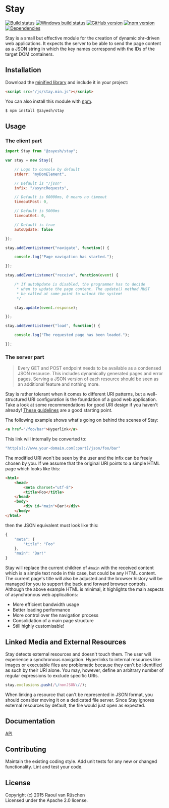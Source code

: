 # Stay 
[![Build status](https://travis-ci.org/vanruesc/stay.svg?branch=master)](https://travis-ci.org/vanruesc/stay) 
[![Windows build status](https://ci.appveyor.com/api/projects/status/7ojob52ctrwywgib?svg=true)](https://ci.appveyor.com/project/vanruesc/stay) 
[![GitHub version](https://badge.fury.io/gh/vanruesc%2Fstay.svg)](http://badge.fury.io/gh/vanruesc%2Fstay) 
[![npm version](https://badge.fury.io/js/%40zayesh%2Fstay.svg)](http://badge.fury.io/js/%40zayesh%2Fstay) 
[![Dependencies](https://david-dm.org/vanruesc/stay.svg?branch=master)](https://david-dm.org/vanruesc/stay)

Stay is a small but effective module for the creation of dynamic xhr-driven web applications. 
It expects the server to be able to send the page content as a JSON string in which the key names 
correspond with the IDs of the target DOM containers.


## Installation

Download the [minified library](http://vanruesc.github.io/stay/build/stay.min.js) and include it in your project:

```html
<script src="/js/stay.min.js"></script>
```

You can also install this module with [npm](https://www.npmjs.com).

```sh
$ npm install @zayesh/stay
``` 


## Usage

### The client part

```javascript
import Stay from "@zayesh/stay";

var stay = new Stay({

	// Logs to console by default
	stderr: "myDomElement",

	// Default is "/json"
	infix: "/asyncRequests",

	// Default is 60000ms, 0 means no timeout
	timeoutPost: 0,

	// Default is 5000ms
	timeoutGet: 0,

	// Default is true
	autoUpdate: false

});

stay.addEventListener("navigate", function() {

	console.log("Page navigation has started.");

});

stay.addEventListener("receive", function(event) {

	/* If autoUpdate is disabled, the programmer has to decide 
	 * when to update the page content. The update() method MUST 
	 * be called at some point to unlock the system!
	 */

	stay.update(event.response);

});

stay.addEventListener("load", function() {

	console.log("The requested page has been loaded.");

});
```

### The server part

> Every GET and POST endpoint needs to be available as a condensed JSON resource. 
> This includes dynamically generated pages and error pages. Serving a JSON version of each 
> resource should be seen as an additional feature and nothing more. 

Stay is rather tolerant when it comes to different URI patterns, but a well-structured 
URI configuration is the foundation of a good web application. Take a look at some 
recommendations for good URI design if you haven't already! 
[These guidelines](https://css-tricks.com/guidelines-for-uri-design/) are a good starting point.

The following example shows what's going on behind the scenes of Stay:

```html
<a href="/foo/bar">Hyperlink</a>
```

This link will internally be converted to:

```javascript
"http[s]://www.your-domain.com[:port]/json/foo/bar"
```

The modified URI won't be seen by the user and the infix can be freely chosen by you. 
If we assume that the original URI points to a simple HTML page which looks like this:

```html
<html>
	<head>
		<meta charset="utf-8">
		<title>Foo</title>
	</head>
	<body>
		<div id="main">Bar!</div>
	</body>
</html>
```

then the JSON equivalent must look like this:

```javascript
{
    "meta": {
        "title": "Foo"
    },
    "main": "Bar!"
}
```

Stay will replace the current children of ```#main``` with the received content which is a simple text 
node in this case, but could be any HTML content. The current page's title will also be adjusted and 
the browser history will be managed for you to support the back and forward browser controls. 
Although the above example HTML is minimal, it highlights the main aspects of asynchronous web applications:

- More efficient bandwidth usage
- Better loading performance
- More control over the navigation process
- Consolidation of a main page structure
- Still highly customisable!


## Linked Media and External Resources

Stay detects external resources and doesn't touch them. The user will experience a synchronous navigation. 
Hyperlinks to internal resources like images or executable files are problematic because they can't be 
identified as such by their URI alone. You may, however, define an arbitrary number of regular expressions 
to exclude specific URIs. 

```javascript
stay.exclusions.push(/\/nonJSON\//);
```

When linking a resource that can't be represented in JSON format, you should consider moving it on a dedicated file server. 
Since Stay ignores external resources by default, the file would just open as expected.


## Documentation
[API](http://vanruesc.github.io/stay/docs)


## Contributing
Maintain the existing coding style. Add unit tests for any new or changed functionality. Lint and test your code.


## License
Copyright (c) 2015 Raoul van Rüschen  
Licensed under the Apache 2.0 license.
